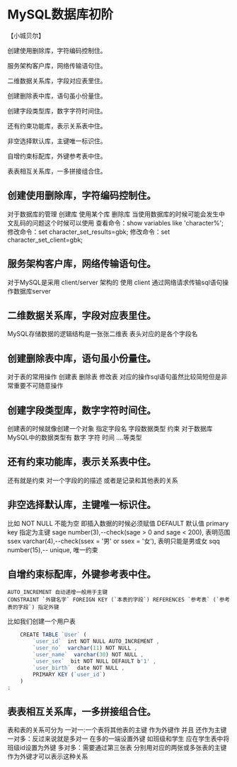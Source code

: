 # MySQL数据库初阶

【小城贝尔】

创建使用删除库，字符编码控制住。

服务架构客户库，网络传输语句住。

二维数据关系库，字段对应表里住。

创建删除表中库，语句虽小份量住。

创建字段类型库，数字字符时间住。

还有约束功能库，表示关系表中住。

非空选择默认库，主键唯一标识住。

自增约束标配库，外键参考表中住。

表表相互关系库，一多拼接组合住。


## 创建使用删除库，字符编码控制住。
   对于数据库的管理
   创建库
   使用某个库
   删除库
   当使用数据库的时候可能会发生中文乱码的问题这个时候可以使用
   查看命令：show variables like 'character%';
   修改命令：set character_set_results=gbk;
   修改命令：set character_set_client=gbk;
## 服务架构客户库，网络传输语句住。
   对于MySQL是采用 client/server 架构的
   使用 client 通过网络请求传输sql语句操作数据库server
## 二维数据关系库，字段对应表里住。
   MySQL存储数据的逻辑结构是一张张二维表 表头对应的是各个字段名
## 创建删除表中库，语句虽小份量住。
   对于表的常用操作
   创建表
   删除表
   修改表
   对应的操作sql语句虽然比较简短但是非常重要不可随意操作
## 创建字段类型库，数字字符时间住。
   创建表的时候就像创建一个对象
   指定字段名 字段数据类型  约束
   对于数据库MySQL中的数据类型有
   数字 字符 时间 ....等类型
## 还有约束功能库，表示关系表中住。
   还有就是约束 对一个字段的的描述
   或者是记录和其他表的关系
## 非空选择默认库，主键唯一标识住。
   比如
   NOT NULL   不能为空 即插入数据的时候必须赋值
   DEFAULT  默认值
   primary key  指定为主键
   sage number(3),--check(sage > 0 and sage < 200),    表明范围
   ssex varchar(4),--check(ssex = '男' or ssex = '女'), 表明只能是男或女
   sqq number(15),-- unique,  唯一约束
   
## 自增约束标配库，外键参考表中住。
    AUTO_INCREMENT 自动递增一般用于主键
    CONSTRAINT `外键名字` FOREIGN KEY (`本表的字段`) REFERENCES `参考表` (`参考表的字段`) 指定外键
   比如我们创建一个用户表
```js
    CREATE TABLE `User` (
        `user_id`  int NOT NULL AUTO_INCREMENT ,
        `user_no`  varchar(11) NOT NULL ,
        `user_name`  varchar(30) NOT NULL ,
        `user_sex`  bit NOT NULL DEFAULT b'1' ,
        `user_birth`  date NOT NULL ,
        PRIMARY KEY (`user_id`)
    )
;

```
## 表表相互关系库，一多拼接组合住。
   表和表的关系可分为 
   一对一:一个表将其他表的主键 作为外键作 并且 还作为主键
   一对多：反过来说就是多对一 在多的一端设置外键 如班级和学生 应在学生表中将班级id设置为外键
   多对多：需要通过第三张表 分别用对应的两张或多张表的主键作为外键才可以表示这种关系
